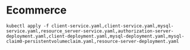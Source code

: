 # Ecommerce

`kubectl apply -f client-service.yaml,client-service.yaml,mysql-service.yaml,resource_server-service.yaml,authorization-server-deployment.yaml,client-deployment.yaml,mysql-deployment.yaml,mysql-claim0-persistentvolumeclaim.yaml,resource-server-deployment.yaml`